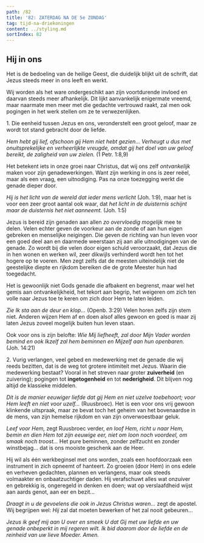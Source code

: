 ```yaml
---
path: /82
title: '82: ZATERDAG NA DE 5e ZONDAG'
tag: tijd-na-driekoningen
content: ../styling.md
sortIndex: 82
---
```


## Hij in ons

Het is de bedoeling van de heilige Geest, die duidelijk blijkt uit de schrift, dat Jezus steeds meer in ons leeft en werkt.

Wij worden als het ware ondergeschikt aan zijn voortdurende invloed en daarvan steeds meer afhankelijk. Dit lijkt aanvankelijk enigermate vreemd, maar naarmate men meer met die gedachte vertrouwd raakt, zal men ook pogingen in het werk stellen om ze te verwezenlijken.

1\. Die eenheid tussen Jezus en ons, veronderstelt een groot geloof, maar ze wordt tot stand gebracht door de liefde.

_Hem hebt gij lief, ofschoon gij Hem niet hebt gezien... Verheugt u dus met onuitsprekelijke en verheerlijkte vreugde, omdat gij het doel van uw geloof bereikt, de zaligheid van uw zielen._ (1 Petr. 1:8,9)

Het betekent iets in onze groei naar Christus, dat wij ons zelf _ontvankelijk_ maken voor zijn genadewerkingen. Want zijn werking in ons is zeer reëel, maar als een vraag, een uitnodiging. Pas na onze toezegging werkt die genade dieper door.

_Hij is het licht van de wereld dat ieder mens verlicht_ (Joh. 1:9), maar het is voor een zeer groot aantal ook waar, dat _het licht in de duisternis schijnt maar de duisternis het niet aanneemt._ (Joh. 1:5)

Jezus is bereid zijn genaden aan allen _zo overvloedig mogelijk_ mee te delen. Velen echter geven de voorkeur aan de zonde of aan hun eigen gebreken en menselijke neigingen. Die geven de richting van hun leven voor een goed deel aan en daarmede weerstaan zij aan alle uitnodigingen van de genade. Zo wordt bij die velen door eigen schuld veroorzaakt, dat Jezus die in hen wonen en werken wil, zeer dikwijls verhinderd wordt hen tot het hogere op te voeren. Men zegt zelfs dat de meesten uiteindelijk niet de geestelijke diepte en rijkdom bereiken die de grote Meester hun had toegedacht.

Het is gewoonlijk niet Gods genade die afbakent en begrenst, maar wel het gemis aan ontvankelijkheid, het tekort aan begrip, het weigeren om zich ten volle naar Jezus toe te keren om zich door Hem te laten leiden.

_Zie Ik sta aan de deur en klop..._ (Openb. 3:29) Velen horen zelfs zijn stem niet. Anderen wijzen Hem af en doen alsof alles gewoon en goed is maar zij laten Jezus zoveel mogelijk buiten hun leven staan.

Ook voor ons is zijn belofte: _Wie Mij liefheeft, zal door Mijn Vader worden bemind en ook Ikzelf zal hem beminnen en Mijzelf aan hun openbaren._ (Joh. 14:21)

2\. Vurig verlangen, veel gebed en medewerking met de genade die wij reeds bezitten, dat is de weg tot grotere intimiteit met Jezus. Waarin die medewerking bestaat? Vooral in het streven naar groter __zuiverheid__ (en zuivering); pogingen tot __ingetogenheid__ en tot __nederigheid__. Dit blijven nog altijd de klassieke middelen.

_Dit is de manier eeuwiger liefde dat gij Hem en niet uzelve toebehoort; voor Hem leeft en niet voor uzelf..._ (Ruusbroec). Het is een voor ons vrij gewoon klinkende uitspraak, maar ze bevat toch het geheim van het bovenaardse in de mens, van zijn hemelse rijkdom en van zijn onverwoestbaar geluk.

_Leef voor Hem,_ zegt Ruusbroec verder, _en loof Hem, richt u naar Hem, bemin en dien Hem tot zijn eeuwige eer, niet om loon noch voordeel, om smaak noch troost..._ Het pure beminnen, zonder zelfzucht en zonder winstbejag... dat is ons mooiste geschenk aan de Heer.

Hij wil als één werkbeginsel met ons worden, zoals een hoofdoorzaak een instrument in zich opneemt of hanteert. Zo groeien (door Hem) in ons edele en verheven gedachten, plannen en verlangens, maar ook steeds volmaakter en onbaatzuchtiger daden. Hij verafschuwt alles wat onzuiver en gebrekkig is, ongeregeld in denken en doen; wat op verslaafdheid wijst aan aards genot, aan eer en bezit...

_Draagt in u de gevoelens die ook in Jezus Christus waren..._ zegt de apostel. Wij begrijpen wel: _Hij_ zal dat moeten bewerken of het zal nooit gebeuren...

_Jezus ik geef mij aan U over en smeek U dat Gij met uw liefde en uw genade onbeperkt in mij regeren wilt. Ik bid daarom door de liefde en de reinheid van uw lieve Moeder. Amen._
